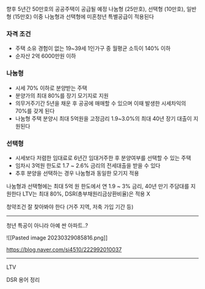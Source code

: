 향후 5년간 50만호의 공공주택이 공급될 예정
나눔형 (25만호), 선택형 (10만호), 일반형 (15만호)
이중 나눔형과 선택형에 미혼청년 특별공급이 적용된다

### 자격  조건
- 주택 소유 경험이 없는 19~39세 1인가구 중 월평균 소득이 140% 이하  
- 순자산 2억 6000만원 이하

### 나눔형
- 시세 70% 이하로 분양받는 주택
- 분양가의 최대 80%를 장기 모기지로 지원
- 의무거주기간 5년을 채운 후 공공에 매매할 수 있으며 이때 발생한 시세차익의 70%를 갖게 된다
- 나눔형 주택 분양시 최대 5억원을 고정금리 1.9~3.0%의 최대 40년 장기 대출이 지원된다 

### 선택형
- 시세보다 저렴한 임대료로 6년간 임대거주한 후 분양여부를 선택할 수 있는 주택
- 임차시 3억원 한도로 1.7 ~ 2.6% 금리의 전세대출을 받을 수 있다
- 추후 분양을 선택하는 경우 나눔형과 동일한 모기지 적용

나눔형과 선택형에는 최대 5억 원 한도에서 연 1.9 ~ 3% 금리, 40년 만기 주담대를 지원한다
LTV는 최대 80%, DSR(총부채원리금상환비율)은 적용 X

청약조건 잘 찾아봐야 한다 (거주 지역, 저축 가입 기간 등)

---
청년 특공이 아니라 아예 싼 아파트..?

![[Pasted image 20230329085816.png]]

https://blog.naver.com/si4510/222992010037

---
LTV

DSR
용어 정리